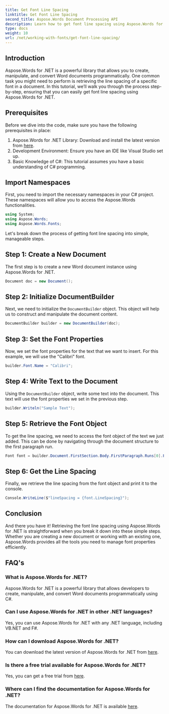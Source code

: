 ```yaml
---
title: Get Font Line Spacing
linktitle: Get Font Line Spacing
second_title: Aspose.Words Document Processing API
description: Learn how to get font line spacing using Aspose.Words for .NET with this step-by-step tutorial. Perfect for developers.
type: docs
weight: 10
url: /net/working-with-fonts/get-font-line-spacing/
---
```

## Introduction

Aspose.Words for .NET is a powerful library that allows you to create, manipulate, and convert Word documents programmatically. One common task you might need to perform is retrieving the line spacing of a specific font in a document. In this tutorial, we’ll walk you through the process step-by-step, ensuring that you can easily get font line spacing using Aspose.Words for .NET. 

## Prerequisites

Before we dive into the code, make sure you have the following prerequisites in place:

1. Aspose.Words for .NET Library: Download and install the latest version from [here](https://releases.aspose.com/words/net/).
2. Development Environment: Ensure you have an IDE like Visual Studio set up.
3. Basic Knowledge of C#: This tutorial assumes you have a basic understanding of C# programming.

## Import Namespaces

First, you need to import the necessary namespaces in your C# project. These namespaces will allow you to access the Aspose.Words functionalities.

```csharp
using System;
using Aspose.Words;
using Aspose.Words.Fonts;
```

Let's break down the process of getting font line spacing into simple, manageable steps.

## Step 1: Create a New Document

The first step is to create a new Word document instance using Aspose.Words for .NET.

```csharp
Document doc = new Document();
```

## Step 2: Initialize DocumentBuilder

Next, we need to initialize the `DocumentBuilder` object. This object will help us to construct and manipulate the document content.

```csharp
DocumentBuilder builder = new DocumentBuilder(doc);
```

## Step 3: Set the Font Properties

Now, we set the font properties for the text that we want to insert. For this example, we will use the "Calibri" font.

```csharp
builder.Font.Name = "Calibri";
```

## Step 4: Write Text to the Document

Using the `DocumentBuilder` object, write some text into the document. This text will use the font properties we set in the previous step.

```csharp
builder.Writeln("Sample Text");
```

## Step 5: Retrieve the Font Object

To get the line spacing, we need to access the font object of the text we just added. This can be done by navigating through the document structure to the first paragraph run.

```csharp
Font font = builder.Document.FirstSection.Body.FirstParagraph.Runs[0].Font;
```

## Step 6: Get the Line Spacing

Finally, we retrieve the line spacing from the font object and print it to the console.

```csharp
Console.WriteLine($"lineSpacing = {font.LineSpacing}");
```

## Conclusion

And there you have it! Retrieving the font line spacing using Aspose.Words for .NET is straightforward when you break it down into these simple steps. Whether you are creating a new document or working with an existing one, Aspose.Words provides all the tools you need to manage font properties efficiently.

## FAQ's

### What is Aspose.Words for .NET?
Aspose.Words for .NET is a powerful library that allows developers to create, manipulate, and convert Word documents programmatically using C#.

### Can I use Aspose.Words for .NET in other .NET languages?
Yes, you can use Aspose.Words for .NET with any .NET language, including VB.NET and F#.

### How can I download Aspose.Words for .NET?
You can download the latest version of Aspose.Words for .NET from [here](https://releases.aspose.com/words/net/).

### Is there a free trial available for Aspose.Words for .NET?
Yes, you can get a free trial from [here](https://releases.aspose.com/).

### Where can I find the documentation for Aspose.Words for .NET?
The documentation for Aspose.Words for .NET is available [here](https://reference.aspose.com/words/net/).
